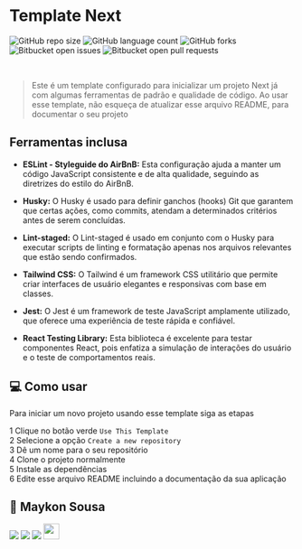 # Template Next 



![GitHub repo size](https://img.shields.io/github/repo-size/maykonsousa/template-next?style=for-the-badge)
![GitHub language count](https://img.shields.io/github/languages/count/maykonsousa/template-next?style=for-the-badge)
![GitHub forks](https://img.shields.io/github/forks/maykonsousa/template-next?style=for-the-badge)
![Bitbucket open issues](https://img.shields.io/bitbucket/issues/maykonsousa/template-next?style=for-the-badge)
![Bitbucket open pull requests](https://img.shields.io/bitbucket/pr-raw/maykonsousa/template-next?style=for-the-badge)


  
  <br>

> Este é um template configurado para inicializar um projeto Next já com algumas ferramentas de padrão e qualidade de código. Ao usar esse template, não esqueça de atualizar esse arquivo README, para documentar o seu projeto

## Ferramentas inclusa

- **ESLint - Styleguide do AirBnB:** Esta configuração ajuda a manter um código JavaScript consistente e de alta qualidade, seguindo as diretrizes do estilo do AirBnB.

- **Husky:** O Husky é usado para definir ganchos (hooks) Git que garantem que certas ações, como commits, atendam a determinados critérios antes de serem concluídas.

- **Lint-staged:** O Lint-staged é usado em conjunto com o Husky para executar scripts de linting e formatação apenas nos arquivos relevantes que estão sendo confirmados.

- **Tailwind CSS:** O Tailwind é um framework CSS utilitário que permite criar interfaces de usuário elegantes e responsivas com base em classes.

- **Jest:** O Jest é um framework de teste JavaScript amplamente utilizado, que oferece uma experiência de teste rápida e confiável.

- **React Testing Library:** Esta biblioteca é excelente para testar componentes React, pois enfatiza a simulação de interações do usuário e o teste de comportamentos reais.

## 💻 Como usar


Para iniciar um novo projeto usando esse template siga as etapas

1 Clique no botão verde `Use This Template`  
2 Selecione a opção `Create a new repository`  
3 Dê um nome para o seu repositório  
4 Clone o projeto normalmente  
5 Instale as dependências  
6 Edite esse arquivo README incluindo a documentação da sua aplicação


## 🚀 Maykon Sousa

[<img src="https://img.shields.io/badge/linkedin-%230077B5.svg?&style=for-the-badge&logo=linkedin&logoColor=white" />](https://www.linkedin.com/in/maykonsousa)
[<img src=" https://img.shields.io/badge/GitHub-100000?style=for-the-badge&logo=github&logoColor=white" />](https://gthub.com/maykonsousapb)
[<img src="https://img.shields.io/badge/WhatsApp-25D366?style=for-the-badge&logo=whatsapp&logoColor=white"/>](http://wa.me/5561992943297)
[<img src="https://img.shields.io/website-up-down-green-red/http/shields.io.svg" height="28" />](http://maykonsousa.dev.br
)




